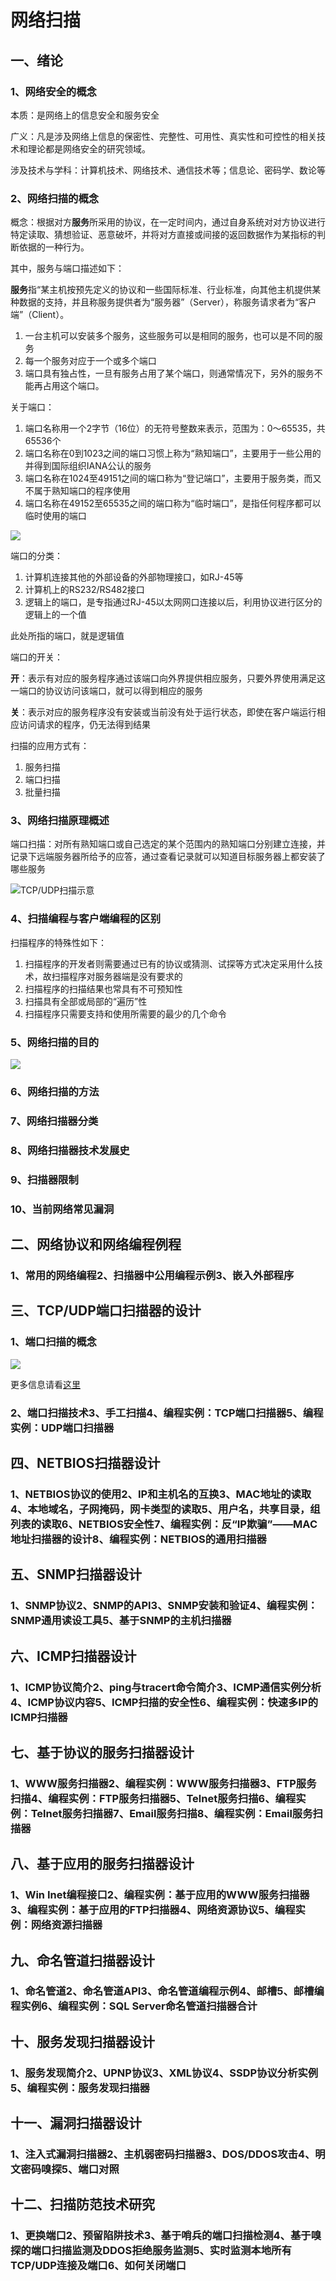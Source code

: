 # 网络扫描

## 一、绪论

### 1、网络安全的概念

本质：是网络上的信息安全和服务安全

广义：凡是涉及网络上信息的保密性、完整性、可用性、真实性和可控性的相关技术和理论都是网络安全的研究领域。

涉及技术与学科：计算机技术、网络技术、通信技术等；信息论、密码学、数论等

### 2、网络扫描的概念

概念：根据对方**服务**所采用的协议，在一定时间内，通过自身系统对对方协议进行特定读取、猜想验证、恶意破坏，并将对方直接或间接的返回数据作为某指标的判断依据的一种行为。

其中，服务与端口描述如下：

**服务**指“某主机按预先定义的协议和一些国际标准、行业标准，向其他主机提供某种数据的支持，并且称服务提供者为“服务器”（Server），称服务请求者为“客户端”（Client）。

1. 一台主机可以安装多个服务，这些服务可以是相同的服务，也可以是不同的服务
2. 每一个服务对应于一个或多个端口
3. 端口具有独占性，一旦有服务占用了某个端口，则通常情况下，另外的服务不能再占用这个端口。

关于端口：

1. 端口名称用一个2字节（16位）的无符号整数来表示，范围为：0～65535，共65536个
2. 端口名称在0到1023之间的端口习惯上称为“熟知端口”，主要用于一些公用的并得到国际组织IANA公认的服务
3. 端口名称在1024至49151之间的端口称为“登记端口”，主要用于服务类，而又不属于熟知端口的程序使用
4. 端口名称在49152至65535之间的端口称为“临时端口”，是指任何程序都可以临时使用的端口

![](../.gitbook/assets/image%20%28515%29.png)

端口的分类：

1. 计算机连接其他的外部设备的外部物理接口，如RJ-45等
2. 计算机上的RS232/RS482接口
3. 逻辑上的端口，是专指通过RJ-45以太网网口连接以后，利用协议进行区分的逻辑上的一个值

此处所指的端口，就是逻辑值

端口的开关：

**开**：表示有对应的服务程序通过该端口向外界提供相应服务，只要外界使用满足这一端口的协议访问该端口，就可以得到相应的服务

**关**：表示对应的服务程序没有安装或当前没有处于运行状态，即使在客户端运行相应访问请求的程序，仍无法得到结果

扫描的应用方式有：

1. 服务扫描
2. 端口扫描
3. 批量扫描

### 3、网络扫描原理概述

端口扫描：对所有熟知端口或自己选定的某个范围内的熟知端口分别建立连接，并记录下远端服务器所给予的应答，通过查看记录就可以知道目标服务器上都安装了哪些服务

![TCP/UDP&#x626B;&#x63CF;&#x793A;&#x610F;](../.gitbook/assets/image%20%28516%29.png)

### 4、扫描编程与客户端编程的区别

扫描程序的特殊性如下：

1. 扫描程序的开发者则需要通过已有的协议或猜测、试探等方式决定采用什么技术，故扫描程序对服务器端是没有要求的
2. 扫描程序的扫描结果也常具有不可预知性
3. 扫描具有全部或局部的“遍历”性
4. 扫描程序只需要支持和使用所需要的最少的几个命令

### 5、网络扫描的目的

![](../.gitbook/assets/image%20%28517%29.png)

### 6、网络扫描的方法

### 7、网络扫描器分类

### 8、网络扫描器技术发展史

### 9、扫描器限制

### 10、当前网络常见漏洞

## 二、网络协议和网络编程例程

### 1、常用的网络编程2、扫描器中公用编程示例3、嵌入外部程序

## 三、TCP/UDP端口扫描器的设计

### 1、端口扫描的概念

![](../.gitbook/assets/image%20%28514%29.png)

更多信息请看[这里](https://xu-an.gitbook.io/sec/1/alwart)

### 2、端口扫描技术3、手工扫描4、编程实例：TCP端口扫描器5、编程实例：UDP端口扫描器

## 四、NETBIOS扫描器设计

### 1、NETBIOS协议的使用2、IP和主机名的互换3、MAC地址的读取4、本地域名，子网掩码，网卡类型的读取5、用户名，共享目录，组列表的读取6、NETBIOS安全性7、编程实例：反“IP欺骗”——MAC地址扫描器的设计8、编程实例：NETBIOS的通用扫描器

## 五、SNMP扫描器设计

### 1、SNMP协议2、SNMP的API3、SNMP安装和验证4、编程实例：SNMP通用读设工具5、基于SNMP的主机扫描器

## 六、ICMP扫描器设计

### 1、ICMP协议简介2、ping与tracert命令简介3、ICMP通信实例分析4、ICMP协议内容5、ICMP扫描的安全性6、编程实例：快速多IP的ICMP扫描器

## 七、基于协议的服务扫描器设计

### 1、WWW服务扫描器2、编程实例：WWW服务扫描器3、FTP服务扫描4、编程实例：FTP服务扫描器5、Telnet服务扫描6、编程实例：Telnet服务扫描器7、Email服务扫描8、编程实例：Email服务扫描器

## 八、基于应用的服务扫描器设计

### 1、Win Inet编程接口2、编程实例：基于应用的WWW服务扫描器3、编程实例：基于应用的FTP扫描器4、网络资源协议5、编程实例：网络资源扫描器

## 九、命名管道扫描器设计

### 1、命名管道2、命名管道API3、命名管道编程示例4、邮槽5、邮槽编程实例6、编程实例：SQL Server命名管道扫描器合计

## 十、服务发现扫描器设计

### 1、服务发现简介2、UPNP协议3、XML协议4、SSDP协议分析实例5、编程实例：服务发现扫描器

## 十一、漏洞扫描器设计

### 1、注入式漏洞扫描器2、主机弱密码扫描器3、DOS/DDOS攻击4、明文密码嗅探5、端口对照

## 十二、扫描防范技术研究

### 1、更换端口2、预留陷阱技术3、基于哨兵的端口扫描检测4、基于嗅探的端口扫描监测及DDOS拒绝服务监测5、实时监测本地所有TCP/UDP连接及端口6、如何关闭端口

